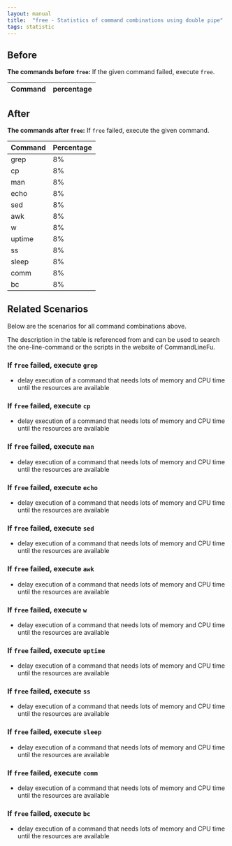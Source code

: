 ```yaml
---
layout: manual
title:  "free - Statistics of command combinations using double pipe"
tags: statistic
---
```


## Before

__The commands before `free`:__ If the given command failed, execute `free`.

| Command | percentage |
|--------|--------|



## After

__The commands after `free`:__ If `free` failed, execute the given command.

| Command | Percentage | 
|-------|--------|
| grep | 8% |
| cp | 8% |
| man | 8% |
| echo | 8% |
| sed | 8% |
| awk | 8% |
| w | 8% |
| uptime | 8% |
| ss | 8% |
| sleep | 8% |
| comm | 8% |
| bc | 8% |



## Related Scenarios

Below are the scenarios for all command combinations above.

The description in the table is referenced from and can be used to search the one-line-command or the scripts in the website of CommandLineFu.




### If `free` failed, execute `grep`

- delay execution of a command that needs lots of memory and CPU time until the resources are available

            
### If `free` failed, execute `cp`

- delay execution of a command that needs lots of memory and CPU time until the resources are available

            
### If `free` failed, execute `man`

- delay execution of a command that needs lots of memory and CPU time until the resources are available

            
### If `free` failed, execute `echo`

- delay execution of a command that needs lots of memory and CPU time until the resources are available

            
### If `free` failed, execute `sed`

- delay execution of a command that needs lots of memory and CPU time until the resources are available

            
### If `free` failed, execute `awk`

- delay execution of a command that needs lots of memory and CPU time until the resources are available

            
### If `free` failed, execute `w`

- delay execution of a command that needs lots of memory and CPU time until the resources are available

            
### If `free` failed, execute `uptime`

- delay execution of a command that needs lots of memory and CPU time until the resources are available

            
### If `free` failed, execute `ss`

- delay execution of a command that needs lots of memory and CPU time until the resources are available

            
### If `free` failed, execute `sleep`

- delay execution of a command that needs lots of memory and CPU time until the resources are available

            
### If `free` failed, execute `comm`

- delay execution of a command that needs lots of memory and CPU time until the resources are available

            
### If `free` failed, execute `bc`

- delay execution of a command that needs lots of memory and CPU time until the resources are available

            

